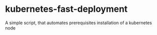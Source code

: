 # kubernetes-fast-deployment
A simple script, that automates prerequisites installation of a kubernetes node
